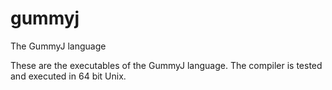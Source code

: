 # gummyj
The GummyJ language

These are the executables of the GummyJ language. The compiler is tested and executed in 64 bit Unix. 
